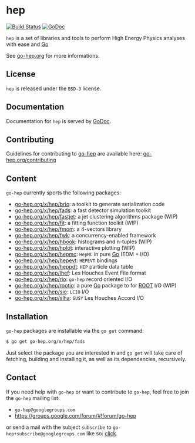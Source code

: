 hep
===

[![Build Status](https://secure.travis-ci.org/go-hep/hep.png)](http://travis-ci.org/go-hep/hep)
[![GoDoc](https://godoc.org/go-hep.org/x/hep?status.svg)](https://godoc.org/go-hep.org/x/hep)

`hep` is a set of libraries and tools to perform High Energy Physics analyses with ease and [Go](https://golang.org)

See [go-hep.org](https://go-hep.org) for more informations.

## License

`hep` is released under the `BSD-3` license.

## Documentation

Documentation for `hep` is served by [GoDoc](https://godoc.org/go-hep.org/x/hep).

## Contributing

Guidelines for contributing to [go-hep](https://go-hep.org) are available here:
 [go-hep.org/contributing](https://go-hep.org/contributing)

## Content

`go-hep` currently sports the following packages:

- [go-hep.org/x/hep/brio](https://go-hep.org/x/hep/brio): a toolkit to generate serialization code
- [go-hep.org/x/hep/fads](https://go-hep.org/x/hep/fads): a fast detector simulation toolkit
- [go-hep.org/x/hep/fastjet](https://go-hep.org/x/hep/fastjet): a jet clustering algorithms package (WIP)
- [go-hep.org/x/hep/fit](https://go-hep.org/x/hep/fit): a fitting function toolkit (WIP)
- [go-hep.org/x/hep/fmom](https://go-hep.org/x/hep/fmom): a 4-vectors library
- [go-hep.org/x/hep/fwk](https://go-hep.org/x/hep/fwk): a concurrency-enabled framework
- [go-hep.org/x/hep/hbook](https://go-hep.org/x/hep/hbook): histograms and n-tuples (WIP)
- [go-hep.org/x/hep/hplot](https://go-hep.org/x/hep/hplot): interactive plotting (WIP)
- [go-hep.org/x/hep/hepmc](https://go-hep.org/x/hep/hepmc): `HepMC` in pure [Go](https://golang.org) (EDM + I/O)
- [go-hep.org/x/hep/hepevt](https://go-hep.org/x/hep/hepevt): `HEPEVT` bindings
- [go-hep.org/x/hep/heppdt](https://go-hep.org/x/hep/heppdt): `HEP` particle data table
- [go-hep.org/x/hep/lhef](https://go-hep.org/x/hep/lhef): Les Houches Event File format
- [go-hep.org/x/hep/rio](https://go-hep.org/x/hep/rio): `go-hep` record oriented I/O
- [go-hep.org/x/hep/rootio](https://go-hep.org/x/hep/rootio): a pure [Go](https://golang.org) package to for [ROOT](https://root.cern.ch) I/O (WIP) 
- [go-hep.org/x/hep/sio](https://go-hep.org/x/hep/sio): `LCIO` I/O
- [go-hep.org/x/hep/slha](https://go-hep.org/x/hep/slha): `SUSY` Les Houches Accord I/O

## Installation

`go-hep` packages are installable via the `go get` command:

```sh
$ go get go-hep.org/x/hep/fads
```

Just select the package you are interested in and `go get` will take care of fetching, building and installing it, as well as its dependencies, recursively.

## Contact

If you need help with `go-hep` or want to contribute to `go-hep`, feel free to join the `go-hep` mailing list:

- `go-hep@googlegroups.com`
- https://groups.google.com/forum/#!forum/go-hep

or send a mail with the subject `subscribe` to `go-hep+subscribe@googlegroups.com` like so: [click](mailto:go-hep+subscribe@googlegroups.com?subject=subscribe).
